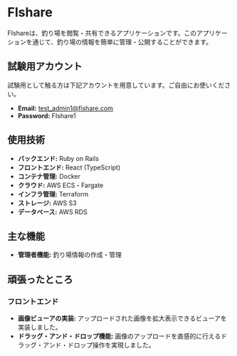 # FIshare

FIshareは、釣り場を閲覧・共有できるアプリケーションです。このアプリケーションを通じて、釣り場の情報を簡単に管理・公開することができます。

## 試験用アカウント

試験用として触る方は下記アカウントを用意しています。ご自由にお使いください。

- **Email:** test_admin1@fishare.com
- **Password:** FIshare1

## 使用技術

- **バックエンド:** Ruby on Rails
- **フロントエンド:** React (TypeScript)
- **コンテナ管理:** Docker
- **クラウド:** AWS ECS・Fargate
- **インフラ管理:** Terraform
- **ストレージ:** AWS S3
- **データベース:** AWS RDS

## 主な機能

- **管理者機能:** 釣り場情報の作成・管理

## 頑張ったところ

### フロントエンド

- **画像ビューアの実装:** アップロードされた画像を拡大表示できるビューアを実装しました。
- **ドラッグ・アンド・ドロップ機能:** 画像のアップロードを直感的に行えるドラッグ・アンド・ドロップ操作を実現しました。

